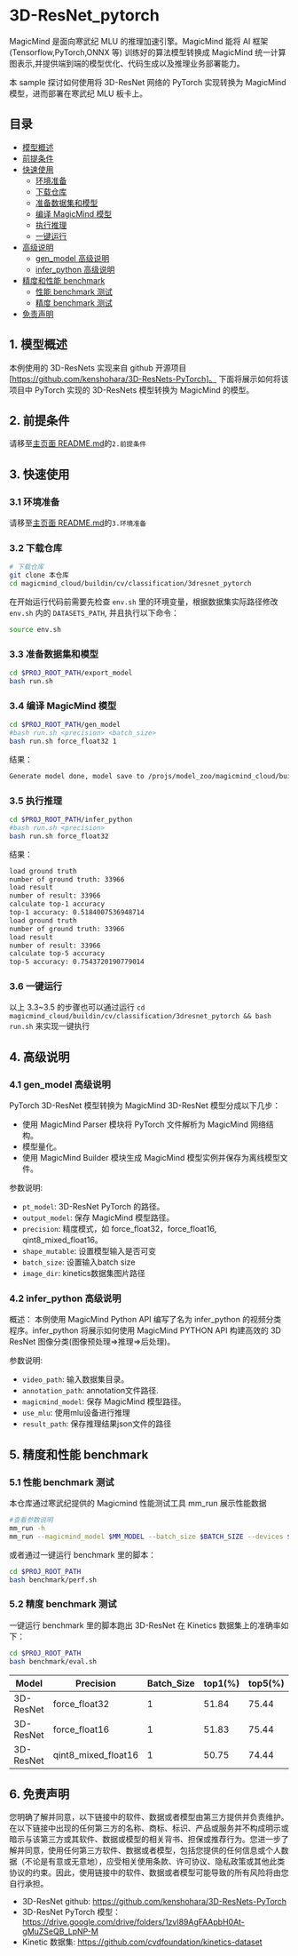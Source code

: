 # 3D-ResNet_pytorch

MagicMind 是面向寒武纪 MLU 的推理加速引擎。MagicMind 能将 AI 框架(Tensorflow,PyTorch,ONNX 等) 训练好的算法模型转换成 MagicMind 统一计算图表示,并提供端到端的模型优化、代码生成以及推理业务部署能力。

本 sample 探讨如何使用将 3D-ResNet 网络的 PyTorch 实现转换为 MagicMind 模型，进而部署在寒武纪 MLU 板卡上。

## 目录

- [模型概述](#1-模型概述)
- [前提条件](#2-前提条件)
- [快速使用](#3-快速使用)
  - [环境准备](#31-环境准备)
  - [下载仓库](#32-下载仓库)
  - [准备数据集和模型](#33-准备数据集和模型)
  - [编译 MagicMind 模型](#34-编译-magicmind-模型)
  - [执行推理](#35-执行推理)
  - [一键运行](#36-一键运行)
- [高级说明](#4-高级说明)
  - [gen_model 高级说明](#41-gen_model-高级说明)
  - [infer_python 高级说明](#42-infer_python-高级说明)
- [精度和性能 benchmark](#5-精度和性能-benchmark)
  - [性能 benchmark 测试](#51-性能-benchmark-测试)
  - [精度 benchmark 测试](#52-精度-benchmark-测试)
- [免责声明](#6-免责声明)

## 1. 模型概述

本例使用的 3D-ResNets 实现来自 github 开源项目[https://github.com/kenshohara/3D-ResNets-PyTorch]。
下面将展示如何将该项目中 PyTorch 实现的 3D-ResNets 模型转换为 MagicMind 的模型。

## 2. 前提条件

请移至[主页面 README.md](../../../../README.md)的`2.前提条件`

## 3. 快速使用

### 3.1 环境准备

请移至[主页面 README.md](../../../../README.md)的`3.环境准备`

### 3.2 下载仓库

```bash
# 下载仓库
git clone 本仓库
cd magicmind_cloud/buildin/cv/classification/3dresnet_pytorch
```


在开始运行代码前需要先检查 `env.sh` 里的环境变量，根据数据集实际路径修改 `env.sh` 内的 `DATASETS_PATH`, 并且执行以下命令：

```bash
source env.sh
```

### 3.3 准备数据集和模型

```bash
cd $PROJ_ROOT_PATH/export_model
bash run.sh
```

### 3.4 编译 MagicMind 模型

```bash
cd $PROJ_ROOT_PATH/gen_model
#bash run.sh <precision> <batch_size>
bash run.sh force_float32 1
```

结果：

```bash
Generate model done, model save to /projs/model_zoo/magicmind_cloud/buildin/cv/classification/3dresnet_pytorch/../../../../../magicmind_cloud/buildin/cv/classification/3dresnet_pytorch/data/models/3dresnet_force_float32_1.mm
```

### 3.5 执行推理

```bash
cd $PROJ_ROOT_PATH/infer_python
#bash run.sh <precision>
bash run.sh force_float32
```

结果：

```bash
load ground truth
number of ground truth: 33966
load result
number of result: 33966
calculate top-1 accuracy
top-1 accuracy: 0.5184007536948714
load ground truth
number of ground truth: 33966
load result
number of result: 33966
calculate top-5 accuracy
top-5 accuracy: 0.7543720190779014
```

### 3.6 一键运行

以上 3.3~3.5 的步骤也可以通过运行 `cd magicmind_cloud/buildin/cv/classification/3dresnet_pytorch && bash run.sh` 来实现一键执行

## 4. 高级说明

### 4.1 gen_model 高级说明

PyTorch 3D-ResNet 模型转换为 MagicMind 3D-ResNet 模型分成以下几步：

- 使用 MagicMind Parser 模块将 PyTorch 文件解析为 MagicMind 网络结构。
- 模型量化。
- 使用 MagicMind Builder 模块生成 MagicMind 模型实例并保存为离线模型文件。

参数说明:

- `pt_model`: 3D-ResNet PyTorch 的路径。
- `output_model`: 保存 MagicMind 模型路径。
- `precision`: 精度模式，如 force_float32，force_float16, qint8_mixed_float16。
- `shape_mutable`: 设置模型输入是否可变
- `batch_size`: 设置输入batch size
- `image_dir`: kinetics数据集图片路径

### 4.2 infer_python 高级说明

概述：
本例使用 MagicMind Python API 编写了名为 infer_python 的视频分类程序。infer_python 将展示如何使用 MagicMind PYTHON API 构建高效的 3D ResNet 图像分类(图像预处理=>推理=>后处理)。

参数说明:

- `video_path`: 输入数据集目录。
- `annotation_path`: annotation文件路径.
- `magicmind_model`: 保存 MagicMind 模型路径。
- `use_mlu`: 使用mlu设备进行推理
- `result_path`: 保存推理结果json文件的路径

## 5. 精度和性能 benchmark

### 5.1 性能 benchmark 测试

本仓库通过寒武纪提供的 Magicmind 性能测试工具 mm_run 展示性能数据

```bash
#查看参数说明
mm_run -h
mm_run --magicmind_model $MM_MODEL --batch_size $BATCH_SIZE --devices $DEV_ID --threads 1 --iterations 1000
```

或者通过一键运行 benchmark 里的脚本：

```bash
cd $PROJ_ROOT_PATH
bash benchmark/perf.sh
```

### 5.2 精度 benchmark 测试

一键运行 benchmark 里的脚本跑出 3D-ResNet 在 Kinetics 数据集上的准确率如下：

```bash
cd $PROJ_ROOT_PATH
bash benchmark/eval.sh
```

| Model | Precision    | Batch_Size | top1(%) | top5(%) |
| ----- | ------------- | ---------- | -------- | --------- |
| 3D-ResNet  | force_float32 | 1     | 51.84 | 75.44 |
| 3D-ResNet  | force_float16 | 1     | 51.83 | 75.44 |
| 3D-ResNet  | qint8_mixed_float16 | 1   | 50.75 | 74.44 |

## 6. 免责声明

您明确了解并同意，以下链接中的软件、数据或者模型由第三方提供并负责维护。在以下链接中出现的任何第三方的名称、商标、标识、产品或服务并不构成明示或暗示与该第三方或其软件、数据或模型的相关背书、担保或推荐行为。您进一步了解并同意，使用任何第三方软件、数据或者模型，包括您提供的任何信息或个人数据（不论是有意或无意地），应受相关使用条款、许可协议、隐私政策或其他此类协议的约束。因此，使用链接中的软件、数据或者模型可能导致的所有风险将由您自行承担。

- 3D-ResNet github: https://github.com/kenshohara/3D-ResNets-PyTorch
- 3D-ResNet PyTorch 模型：https://drive.google.com/drive/folders/1zvl89AgFAApbH0At-gMuZSeQB_LpNP-M
- Kinetic 数据集: https://github.com/cvdfoundation/kinetics-dataset 
